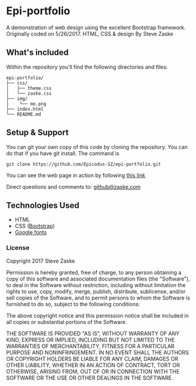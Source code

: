 # Epi-portfolio
A demonstration of web design using the excellent Bootstrap framework.  Originally coded on 5/26/2017.  HTML, CSS & design By Steve Zaske

## What's included
Within the repository you'll find the following directories and files:

```
epi-portfolio/
├── css/
│   ├── theme.css
│   └── zaske.css
├── img/
│    └── me.png
├── index.html
└── README.md
```

## Setup & Support
You can git your own copy of this code by cloning the repository.  You can do that if you have git install.  The command is
```
git clone https://github.com/Epicodus-SZ/epi-portfolio.git
```

You can see the web page in action by following [this link](https://epicodus-sz.github.io/epi-portfolio/)

Direct questions and comments to: [github@zaske.com](mailto:github@zaske.com)

## Technologies Used
* HTML
* CSS ([Bootstrap](https://github.com/twbs/bootstrap))
* [Google fonts](https://fonts.google.com/)

### License
Copyright 2017 Steve Zaske

Permission is hereby granted, free of charge, to any person obtaining a copy of this software and associated documentation files (the "Software"), to deal in the Software without restriction, including without limitation the rights to use, copy, modify, merge, publish, distribute, sublicense, and/or sell copies of the Software, and to permit persons to whom the Software is furnished to do so, subject to the following conditions:

The above copyright notice and this permission notice shall be included in all copies or substantial portions of the Software.

THE SOFTWARE IS PROVIDED "AS IS", WITHOUT WARRANTY OF ANY KIND, EXPRESS OR IMPLIED, INCLUDING BUT NOT LIMITED TO THE WARRANTIES OF MERCHANTABILITY, FITNESS FOR A PARTICULAR PURPOSE AND NONINFRINGEMENT. IN NO EVENT SHALL THE AUTHORS OR COPYRIGHT HOLDERS BE LIABLE FOR ANY CLAIM, DAMAGES OR OTHER LIABILITY, WHETHER IN AN ACTION OF CONTRACT, TORT OR OTHERWISE, ARISING FROM, OUT OF OR IN CONNECTION WITH THE SOFTWARE OR THE USE OR OTHER DEALINGS IN THE SOFTWARE.
